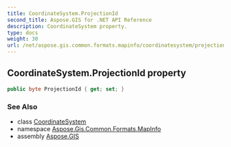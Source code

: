```yaml
---
title: CoordinateSystem.ProjectionId
second_title: Aspose.GIS for .NET API Reference
description: CoordinateSystem property. 
type: docs
weight: 30
url: /net/aspose.gis.common.formats.mapinfo/coordinatesystem/projectionid/
---
```

## CoordinateSystem.ProjectionId property

```csharp
public byte ProjectionId { get; set; }
```

### See Also

* class [CoordinateSystem](../)
* namespace [Aspose.Gis.Common.Formats.MapInfo](../../coordinatesystem/)
* assembly [Aspose.GIS](../../../)


